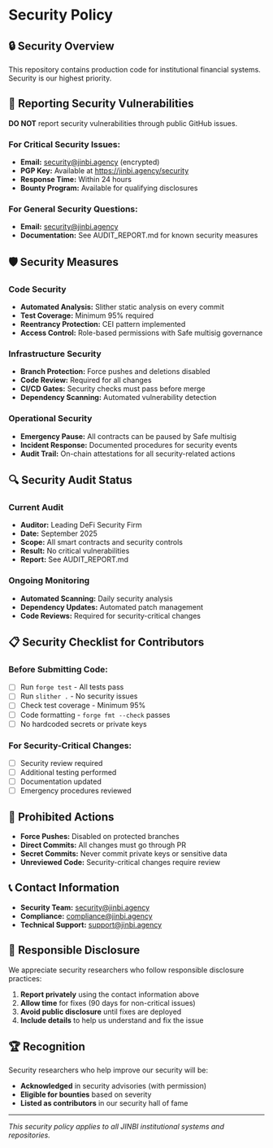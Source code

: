 # Security Policy

## 🔒 Security Overview

This repository contains production code for institutional financial systems. Security is our highest priority.

## 🚨 Reporting Security Vulnerabilities

**DO NOT** report security vulnerabilities through public GitHub issues.

### For Critical Security Issues:
- **Email:** security@jinbi.agency (encrypted)
- **PGP Key:** Available at https://jinbi.agency/security
- **Response Time:** Within 24 hours
- **Bounty Program:** Available for qualifying disclosures

### For General Security Questions:
- **Email:** security@jinbi.agency
- **Documentation:** See AUDIT_REPORT.md for known security measures

## 🛡️ Security Measures

### Code Security
- **Automated Analysis:** Slither static analysis on every commit
- **Test Coverage:** Minimum 95% required
- **Reentrancy Protection:** CEI pattern implemented
- **Access Control:** Role-based permissions with Safe multisig governance

### Infrastructure Security
- **Branch Protection:** Force pushes and deletions disabled
- **Code Review:** Required for all changes
- **CI/CD Gates:** Security checks must pass before merge
- **Dependency Scanning:** Automated vulnerability detection

### Operational Security
- **Emergency Pause:** All contracts can be paused by Safe multisig
- **Incident Response:** Documented procedures for security events
- **Audit Trail:** On-chain attestations for all security-related actions

## 🔍 Security Audit Status

### Current Audit
- **Auditor:** Leading DeFi Security Firm
- **Date:** September 2025
- **Scope:** All smart contracts and security controls
- **Result:** No critical vulnerabilities
- **Report:** See AUDIT_REPORT.md

### Ongoing Monitoring
- **Automated Scanning:** Daily security analysis
- **Dependency Updates:** Automated patch management
- **Code Reviews:** Required for security-critical changes

## 📋 Security Checklist for Contributors

### Before Submitting Code:
- [ ] Run `forge test` - All tests pass
- [ ] Run `slither .` - No security issues
- [ ] Check test coverage - Minimum 95%
- [ ] Code formatting - `forge fmt --check` passes
- [ ] No hardcoded secrets or private keys

### For Security-Critical Changes:
- [ ] Security review required
- [ ] Additional testing performed
- [ ] Documentation updated
- [ ] Emergency procedures reviewed

## 🚫 Prohibited Actions

- **Force Pushes:** Disabled on protected branches
- **Direct Commits:** All changes must go through PR
- **Secret Commits:** Never commit private keys or sensitive data
- **Unreviewed Code:** Security-critical changes require review

## 📞 Contact Information

- **Security Team:** security@jinbi.agency
- **Compliance:** compliance@jinbi.agency
- **Technical Support:** support@jinbi.agency

## 📜 Responsible Disclosure

We appreciate security researchers who follow responsible disclosure practices:

1. **Report privately** using the contact information above
2. **Allow time** for fixes (90 days for non-critical issues)
3. **Avoid public disclosure** until fixes are deployed
4. **Include details** to help us understand and fix the issue

## 🏆 Recognition

Security researchers who help improve our security will be:
- **Acknowledged** in security advisories (with permission)
- **Eligible for bounties** based on severity
- **Listed as contributors** in our security hall of fame

---

*This security policy applies to all JINBI institutional systems and repositories.*